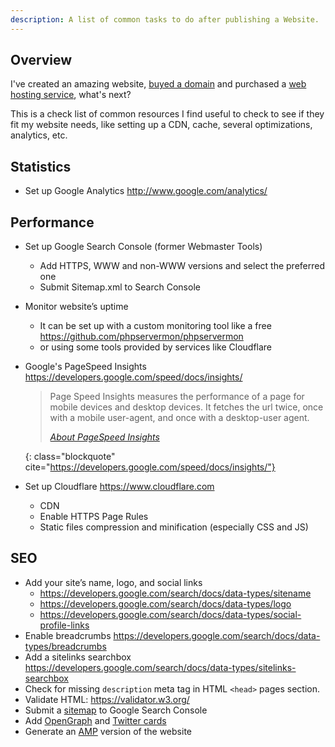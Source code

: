 ```yaml
---
description: A list of common tasks to do after publishing a Website.
---
```


## Overview

I've created an amazing
website, [buyed a domain](http://www.namecheap.com/?aff=35306) and
purchased a [web hosting service](https://m.do.co/c/b54bbc9a3125),
what's next?

This is a check list of common resources I find useful to check to see
if they fit my website needs, like setting up a CDN, cache, several
optimizations, analytics, etc.

## Statistics

- Set up Google Analytics <http://www.google.com/analytics/>

## Performance

- Set up Google Search Console (former Webmaster Tools)
  - Add HTTPS, WWW and non-WWW versions and select the preferred one
  - Submit Sitemap.xml to Search Console

- Monitor website’s uptime
  - It can be set up with a custom monitoring tool like a
    free <https://github.com/phpservermon/phpservermon>
  - or using some tools provided by services like Cloudflare

- Google's PageSpeed
  Insights <https://developers.google.com/speed/docs/insights/>
  
  > Page Speed Insights measures the performance of a page for mobile
  > devices and desktop devices. It fetches the url twice, once with a
  > mobile user-agent, and once with a desktop-user agent. 
  > 
  > <footer class="blockquote-footer"> <cite><a href="https://developers.google.com/speed/docs/insights/">About PageSpeed Insights</a></cite></footer>
  {: class="blockquote" cite="https://developers.google.com/speed/docs/insights/"}

- Set up Cloudflare <https://www.cloudflare.com>
  - CDN
  - Enable HTTPS Page Rules
  - Static files compression and minification (especially CSS and JS)
  
## SEO

- Add your site’s name, logo, and social links
  - <https://developers.google.com/search/docs/data-types/sitename>
  - <https://developers.google.com/search/docs/data-types/logo>
  - <https://developers.google.com/search/docs/data-types/social-profile-links>
- Enable breadcrumbs <https://developers.google.com/search/docs/data-types/breadcrumbs>	
- Add a sitelinks searchbox <https://developers.google.com/search/docs/data-types/sitelinks-searchbox>
- Check for missing `description` meta tag in HTML `<head>` pages section.
- Validate HTML: <https://validator.w3.org/>
- Submit a [sitemap](http://sitemaps.org/) to Google Search Console
- Add [OpenGraph](http://ogp.me/)
  and [Twitter cards](https://dev.twitter.com/cards/)
- Generate an [AMP](https://www.ampproject.org/docs/guides) version of the website

